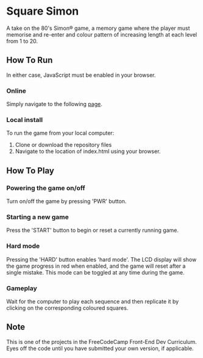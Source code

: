 # Square Simon
A take on the 80's Simon&reg; game, a memory game where the player must memorise and re-enter and colour pattern of increasing length at each level from 1 to 20.

## How To Run
In either case, JavaScript must be enabled in your browser.

### Online
Simply navigate to the following [page](https://evblance.github.io/square-simon/).

### Local install
To run the game from your local computer:

1. Clone or download the repository files
2. Navigate to the location of index.html using your browser.

## How To Play

### Powering the game on/off
Turn on/off the game by pressing 'PWR' button.

### Starting a new game
Press the 'START' button to begin or reset a currently running game.

### Hard mode
Pressing the 'HARD' button enables 'hard mode'. The LCD display will show the game progress in red when enabled, and the game will reset after a single mistake. This mode can be toggled at any time during the game.

### Gameplay
Wait for the computer to play each sequence and then replicate it by clicking on the corresponding coloured squares.

## Note
This is one of the projects in the FreeCodeCamp Front-End Dev Curriculum. Eyes off the code until you have submitted your own version, if applicable.
